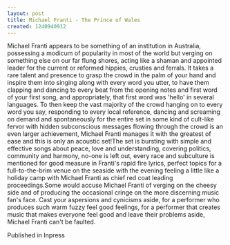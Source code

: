 ```yaml
---
layout: post
title: Michael Franti - The Prince of Wales
created: 1240940912
---
```

Michael Franti appears to be something of an institution in Australia, possessing a modicum of  popularity in most of the world but verging on something else on our far flung shores, acting like a shaman and appointed leader for the current or reformed hippies, crusties and ferrals. It takes a rare talent and presence to grasp the crowd in the palm of your hand and inspire them into singing  along with every word you utter, to have them clapping and dancing to every beat from the opening notes and first word of your first song, and appropriately, that first word was 'hello' in several languages. To then keep the vast majority of the crowd hanging on to every word you say, responding to every local reference, dancing and screaming on demand and spontaneously for the entire set in some kind of cult-like fervor with hidden subconscious messages flowing through the crowd  is an even larger achievement, Michael Franti manages it with the greatest of ease and this is only an acoustic set!The set is bursting with simple and effective songs about peace, love and understanding, covering politics, community and harmony, no-one is left out, every race and subculture is mentioned for good measure in Franti's rapid fire lyrics, perfect topics for a full-to-the-brim venue on the seaside with the evening feeling a little like a holiday camp with Michael Franti as chief red coat leading proceedings.Some would accuse Michael Franti of verging on the cheesy side and of producing the occasional cringe on the more discerning music fan's face. Cast your aspersions and cynicisms aside, for a performer who produces such warm fuzzy feel good feelings, for a performer that creates music that makes everyone feel good and leave their problems aside, Michael Franti can't be faulted.


Published in Inpress
